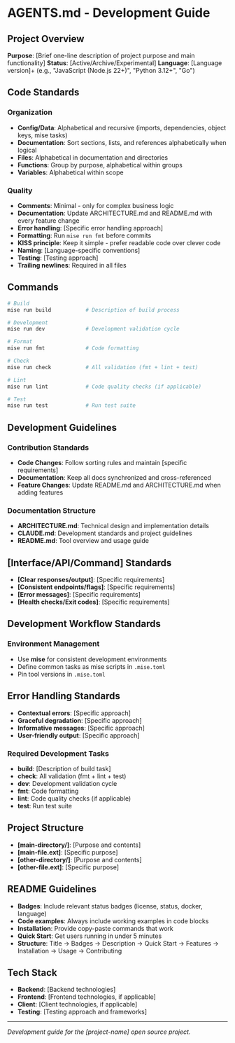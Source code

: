 # AGENTS.md - Development Guide

## Project Overview
**Purpose**: [Brief one-line description of project purpose and main functionality]
**Status**: [Active/Archive/Experimental]
**Language**: [Language version]+ (e.g., "JavaScript (Node.js 22+)", "Python 3.12+", "Go")

## Code Standards

### Organization
- **Config/Data**: Alphabetical and recursive (imports, dependencies, object keys, mise tasks)
- **Documentation**: Sort sections, lists, and references alphabetically when logical
- **Files**: Alphabetical in documentation and directories
- **Functions**: Group by purpose, alphabetical within groups
- **Variables**: Alphabetical within scope

### Quality
- **Comments**: Minimal - only for complex business logic
- **Documentation**: Update ARCHITECTURE.md and README.md with every feature change
- **Error handling**: [Specific error handling approach]
- **Formatting**: Run `mise run fmt` before commits
- **KISS principle**: Keep it simple - prefer readable code over clever code
- **Naming**: [Language-specific conventions]
- **Testing**: [Testing approach]
- **Trailing newlines**: Required in all files

## Commands
```bash
# Build
mise run build           # Description of build process

# Development
mise run dev             # Development validation cycle

# Format
mise run fmt             # Code formatting

# Check
mise run check           # All validation (fmt + lint + test)

# Lint
mise run lint            # Code quality checks (if applicable)

# Test
mise run test            # Run test suite
```

## Development Guidelines

### Contribution Standards
- **Code Changes**: Follow sorting rules and maintain [specific requirements]
- **Documentation**: Keep all docs synchronized and cross-referenced
- **Feature Changes**: Update README.md and ARCHITECTURE.md when adding features

### Documentation Structure
- **ARCHITECTURE.md**: Technical design and implementation details
- **CLAUDE.md**: Development standards and project guidelines
- **README.md**: Tool overview and usage guide

## [Interface/API/Command] Standards
- **[Clear responses/output]**: [Specific requirements]
- **[Consistent endpoints/flags]**: [Specific requirements]
- **[Error messages]**: [Specific requirements]
- **[Health checks/Exit codes]**: [Specific requirements]

## Development Workflow Standards

### Environment Management
- Use **mise** for consistent development environments
- Define common tasks as mise scripts in `.mise.toml`
- Pin tool versions in `.mise.toml`

## Error Handling Standards
- **Contextual errors**: [Specific approach]
- **Graceful degradation**: [Specific approach]
- **Informative messages**: [Specific approach]
- **User-friendly output**: [Specific approach]

### Required Development Tasks
- **build**: [Description of build task]
- **check**: All validation (fmt + lint + test)
- **dev**: Development validation cycle
- **fmt**: Code formatting
- **lint**: Code quality checks (if applicable)
- **test**: Run test suite

## Project Structure
- **[main-directory/]**: [Purpose and contents]
- **[main-file.ext]**: [Specific purpose]
- **[other-directory/]**: [Purpose and contents]
- **[other-file.ext]**: [Specific purpose]

## README Guidelines
- **Badges**: Include relevant status badges (license, status, docker, language)
- **Code examples**: Always include working examples in code blocks
- **Installation**: Provide copy-paste commands that work
- **Quick Start**: Get users running in under 5 minutes
- **Structure**: Title → Badges → Description → Quick Start → Features → Installation → Usage → Contributing

## Tech Stack
- **Backend**: [Backend technologies]
- **Frontend**: [Frontend technologies, if applicable]
- **Client**: [Client technologies, if applicable]
- **Testing**: [Testing approach and frameworks]

---

*Development guide for the [project-name] open source project.*
